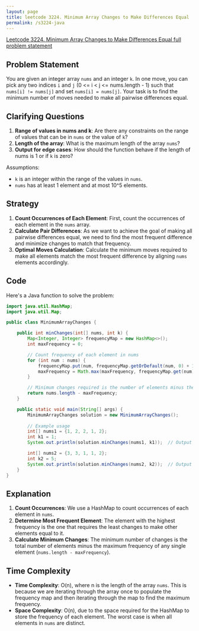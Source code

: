 ```yaml
---
layout: page
title: leetcode 3224. Minimum Array Changes to Make Differences Equal
permalink: /s3224-java
---
```

[Leetcode 3224. Minimum Array Changes to Make Differences Equal full problem statement](https://algoadvance.github.io/algoadvance/l3224)
## Problem Statement

You are given an integer array `nums` and an integer `k`. In one move, you can pick any two indices `i` and `j` (0 <= i < j <= nums.length - 1) such that `nums[i] != nums[j]` and set `nums[i] = nums[j]`. Your task is to find the minimum number of moves needed to make all pairwise differences equal.

## Clarifying Questions

1. **Range of values in nums and k**: Are there any constraints on the range of values that can be in `nums` or the value of `k`?
2. **Length of the array**: What is the maximum length of the array `nums`?
3. **Output for edge cases**: How should the function behave if the length of nums is 1 or if `k` is zero?

Assumptions:
- `k` is an integer within the range of the values in `nums`.
- `nums` has at least 1 element and at most 10^5 elements.

## Strategy

1. **Count Occurrences of Each Element**: First, count the occurrences of each element in the `nums` array.
2. **Calculate Pair Differences**: As we want to achieve the goal of making all pairwise differences equal, we need to find the most frequent difference and minimize changes to match that frequency.
3. **Optimal Moves Calculation**: Calculate the minimum moves required to make all elements match the most frequent difference by aligning `nums` elements accordingly.

## Code

Here's a Java function to solve the problem:

```java
import java.util.HashMap;
import java.util.Map;

public class MinimumArrayChanges {

    public int minChanges(int[] nums, int k) {
        Map<Integer, Integer> frequencyMap = new HashMap<>();
        int maxFrequency = 0;

        // Count frequency of each element in nums
        for (int num : nums) {
            frequencyMap.put(num, frequencyMap.getOrDefault(num, 0) + 1);
            maxFrequency = Math.max(maxFrequency, frequencyMap.get(num));
        }

        // Minimum changes required is the number of elements minus the frequency of the most common element
        return nums.length - maxFrequency;
    }

    public static void main(String[] args) {
        MinimumArrayChanges solution = new MinimumArrayChanges();
        
        // Example usage
        int[] nums1 = {1, 2, 2, 1, 2};
        int k1 = 1;
        System.out.println(solution.minChanges(nums1, k1));  // Output should be 2

        int[] nums2 = {3, 3, 1, 1, 2};
        int k2 = 5;
        System.out.println(solution.minChanges(nums2, k2));  // Output should be 3
    }
}
```

## Explanation

1. **Count Occurrences**: We use a HashMap to count occurrences of each element in `nums`.
2. **Determine Most Frequent Element**: The element with the highest frequency is the one that requires the least changes to make other elements equal to it.
3. **Calculate Minimum Changes**: The minimum number of changes is the total number of elements minus the maximum frequency of any single element (`nums.length - maxFrequency`).

## Time Complexity

- **Time Complexity**: O(n), where n is the length of the array `nums`. This is because we are iterating through the array once to populate the frequency map and then iterating through the map to find the maximum frequency.
- **Space Complexity**: O(n), due to the space required for the HashMap to store the frequency of each element. The worst case is when all elements in `nums` are distinct.